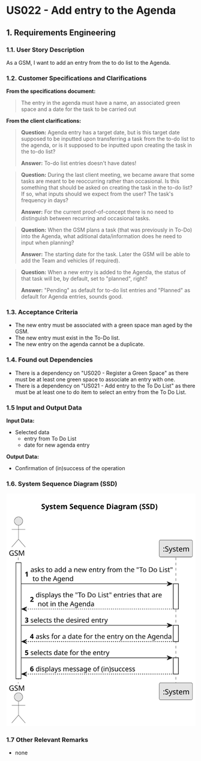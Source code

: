 # US022 - Add entry to the Agenda


## 1. Requirements Engineering

### 1.1. User Story Description

As a GSM, I want to add an entry from the to do list to the Agenda. 

### 1.2. Customer Specifications and Clarifications 

**From the specifications document:**

> The entry in the agenda must have a name, an associated green space and a date for the task to be carried out 

**From the client clarifications:**

> **Question:**  Agenda entry has a target date, but is this target date supposed to be inputted upon transferring a task from the to-do list to the agenda, or is it supposed to be inputted upon creating the task in the to-do list?
>
> **Answer:** To-do list entries doesn't have dates!

> **Question:** During the last client meeting, we became aware that some tasks are meant to be reoccurring rather than occasional. Is this something that should be asked on creating the task in the to-do list? If so, what inputs should we expect from the user? The task's frequency in days?
>
> **Answer:** For the current proof-of-concept there is no need to distinguish between recurring and occasional tasks.


> **Question:** When the GSM plans a task (that was previously in To-Do) into the Agenda, what aditional data/information does he need to input when planning?
>
> **Answer:** The starting date for the task. Later the GSM will be able to add the Team and vehicles (if required).

> **Question:** When a new entry is added to the Agenda, the status of that task will be, by default, set to "planned", right?
>
> **Answer:** "Pending" as default for to-do list entries and "Planned" as default for Agenda entries, sounds good.

### 1.3. Acceptance Criteria

* The new entry must be associated with a green space man aged by the GSM.
* The new entry must exist in the To-Do list.
* The new entry on the agenda cannot be a duplicate.

### 1.4. Found out Dependencies

* There is a dependency on "US020 - Register a Green Space" as there must be at least one green space to associate an entry with one.
* There is a dependency on "US021 - Add entry to the To Do List" as there must be at least one to do item to select an entry from the To Do List.

### 1.5 Input and Output Data

**Input Data:**

* Selected data
  * entry from To Do List
  * date for new agenda entry

**Output Data:**

* Confirmation of (in)success of the operation

### 1.6. System Sequence Diagram (SSD)

![System Sequence Diagram - Alternative One](svg/us022-system-sequence-diagram.svg)

### 1.7 Other Relevant Remarks

* none